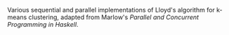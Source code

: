 Various sequential and parallel implementations of Lloyd's algorithm for
k-means clustering, adapted from Marlow's _Parallel and Concurrent Programming
in Haskell_.
